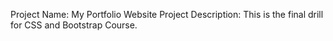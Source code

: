 Project Name:
My Portfolio Website
Project Description:
This is the final drill for CSS and Bootstrap Course.
